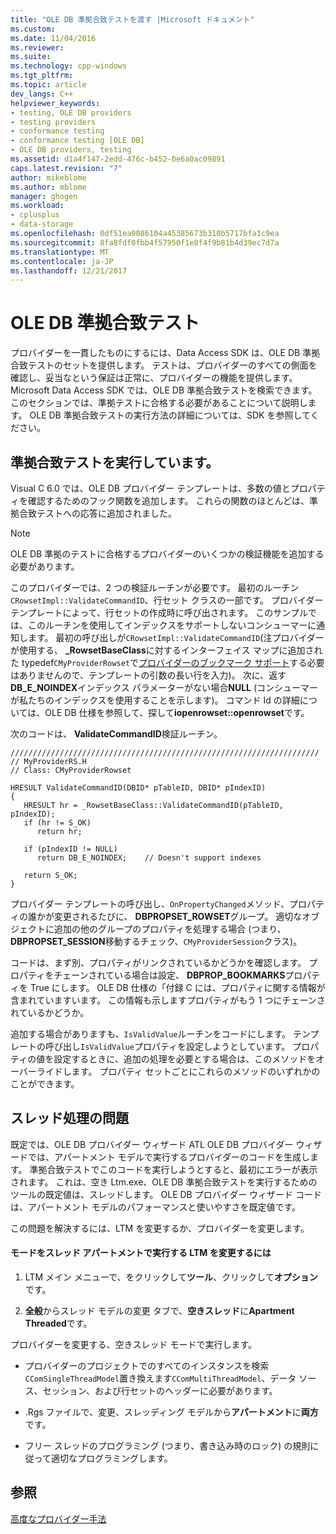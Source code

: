 ```yaml
---
title: "OLE DB 準拠合致テストを渡す |Microsoft ドキュメント"
ms.custom: 
ms.date: 11/04/2016
ms.reviewer: 
ms.suite: 
ms.technology: cpp-windows
ms.tgt_pltfrm: 
ms.topic: article
dev_langs: C++
helpviewer_keywords:
- testing, OLE DB providers
- testing providers
- conformance testing
- conformance testing [OLE DB]
- OLE DB providers, testing
ms.assetid: d1a4f147-2edd-476c-b452-0e6a0ac09891
caps.latest.revision: "7"
author: mikeblome
ms.author: mblome
manager: ghogen
ms.workload:
- cplusplus
- data-storage
ms.openlocfilehash: 0df51ea0086104a45385673b310b5717bfa1c9ea
ms.sourcegitcommit: 8fa8fdf0fbb4f57950f1e8f4f9b81b4d39ec7d7a
ms.translationtype: MT
ms.contentlocale: ja-JP
ms.lasthandoff: 12/21/2017
---
```

# <a name="passing-ole-db-conformance-tests"></a>OLE DB 準拠合致テスト
プロバイダーを一貫したものにするには、Data Access SDK は、OLE DB 準拠合致テストのセットを提供します。 テストは、プロバイダーのすべての側面を確認し、妥当なという保証は正常に、プロバイダーの機能を提供します。 Microsoft Data Access SDK では、OLE DB 準拠合致テストを検索できます。 このセクションでは、準拠テストに合格する必要があることについて説明します。 OLE DB 準拠合致テストの実行方法の詳細については、SDK を参照してください。  
  
## <a name="running-the-conformance-tests"></a>準拠合致テストを実行しています。  
 Visual C 6.0 では、OLE DB プロバイダー テンプレートは、多数の値とプロパティを確認するためのフック関数を追加します。 これらの関数のほとんどは、準拠合致テストへの応答に追加されました。  
  
> [!NOTE]
>  OLE DB 準拠のテストに合格するプロバイダーのいくつかの検証機能を追加する必要があります。  
  
 このプロバイダーでは、2 つの検証ルーチンが必要です。 最初のルーチン`CRowsetImpl::ValidateCommandID`、行セット クラスの一部です。 プロバイダー テンプレートによって、行セットの作成時に呼び出されます。 このサンプルでは、このルーチンを使用してインデックスをサポートしないコンシューマーに通知します。 最初の呼び出しが`CRowsetImpl::ValidateCommandID`(注プロバイダーが使用する、 **_RowsetBaseClass**に対するインターフェイス マップに追加された typedef`CMyProviderRowset`で[プロバイダーのブックマーク サポート](../../data/oledb/provider-support-for-bookmarks.md)する必要はありませんので、テンプレートの引数の長い行を入力)。 次に、返す**DB_E_NOINDEX**インデックス パラメーターがない場合**NULL** (コンシューマーが私たちのインデックスを使用することを示します)。 コマンド Id の詳細については、OLE DB 仕様を参照して、探して**iopenrowset::openrowset**です。  
  
 次のコードは、 **ValidateCommandID**検証ルーチン。  
  
```  
/////////////////////////////////////////////////////////////////////  
// MyProviderRS.H  
// Class: CMyProviderRowset   
  
HRESULT ValidateCommandID(DBID* pTableID, DBID* pIndexID)  
{  
   HRESULT hr = _RowsetBaseClass::ValidateCommandID(pTableID, pIndexID);  
   if (hr != S_OK)  
      return hr;  
  
   if (pIndexID != NULL)  
      return DB_E_NOINDEX;    // Doesn't support indexes  
  
   return S_OK;  
}  
```  
  
 プロバイダー テンプレートの呼び出し、`OnPropertyChanged`メソッド、プロパティの誰かが変更されるたびに、 **DBPROPSET_ROWSET**グループ。 適切なオブジェクトに追加の他のグループのプロパティを処理する場合 (つまり、 **DBPROPSET_SESSION**移動するチェック、`CMyProviderSession`クラス)。  
  
 コードは、まず別、プロパティがリンクされているかどうかを確認します。 プロパティをチェーンされている場合は設定、 **DBPROP_BOOKMARKS**プロパティを True にします。 OLE DB 仕様の「付録 C には、プロパティに関する情報が含まれていますいます。 この情報も示しますプロパティがもう 1 つにチェーンされているかどうか。  
  
 追加する場合がありますも、`IsValidValue`ルーチンをコードにします。 テンプレートの呼び出し`IsValidValue`プロパティを設定しようとしています。 プロパティの値を設定するときに、追加の処理を必要とする場合は、このメソッドをオーバーライドします。 プロパティ セットごとにこれらのメソッドのいずれかのことができます。  
  
## <a name="threading-issues"></a>スレッド処理の問題  
 既定では、OLE DB プロバイダー ウィザード ATL OLE DB プロバイダー ウィザードでは、アパートメント モデルで実行するプロバイダーのコードを生成します。 準拠合致テストでこのコードを実行しようとすると、最初にエラーが表示されます。 これは、空き Ltm.exe、OLE DB 準拠合致テストを実行するためのツールの既定値は、スレッドします。 OLE DB プロバイダー ウィザード コードは、アパートメント モデルのパフォーマンスと使いやすさを既定値です。  
  
 この問題を解決するには、LTM を変更するか、プロバイダーを変更します。  
  
#### <a name="to-change-ltm-to-run-in-apartment-threaded-mode"></a>モードをスレッド アパートメントで実行する LTM を変更するには  
  
1.  LTM メイン メニューで、をクリックして**ツール**、クリックして**オプション**です。  
  
2.  **全般**からスレッド モデルの変更 タブで、**空きスレッド**に**Apartment Threaded**です。  
  
 プロバイダーを変更する、空きスレッド モードで実行します。  
  
-   プロバイダーのプロジェクトでのすべてのインスタンスを検索`CComSingleThreadModel`置き換えます`CComMultiThreadModel`、データ ソース、セッション、および行セットのヘッダーに必要があります。  
  
-   .Rgs ファイルで、変更、スレッディング モデルから**アパートメント**に**両方**です。  
  
-   フリー スレッドのプログラミング (つまり、書き込み時のロック) の規則に従って適切なプログラミングします。  
  
## <a name="see-also"></a>参照  
 [高度なプロバイダー手法](../../data/oledb/advanced-provider-techniques.md)